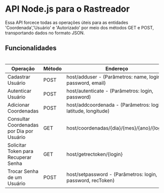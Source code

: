# API Node.js para o Rastreador

Essa API forcece todas as operações úteis para as entidades 'Coordenada','Usuário' e 'Autorizado' por meio dos métodos GET e POST, transportando dados no formato JSON.

## Funcionalidades
#
| Operação | Método | Endereço |
| ------ | ------ | ------ |
| Cadastrar Usuário | POST | host/adduser - (Parâmetros: name, login, password, email) |
| Autenticar Usuário | POST | host/autenticate - (Parâmetros: login, password)|
| Adicionar Coordenadas | POST | host/addcoordenada - (Parâmetros: login, latitude, longitude) |
| Consultar Coordenadas por Dia por Usuário | GET | host/coordenadas/{dia}/{mes}/{ano}/{login} |
| Solicitar Token para Recuperar Senha | GET | host/getrectoken/{login} |
| Trocar Senha de um Usuário | POST | host/setpassword - (Parâmetros: login, password, recToken) |
